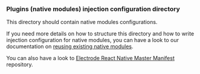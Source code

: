 ### Plugins (native modules) injection configuration directory

This directory should contain native modules configurations.

If you need more details on how to structure this directory and how to write injection configuration for native modules, you can have a look to our documentation on [reusing existing native modules].  

You can also have a look to [Electrode React Native Master Manifest] repository.

[Electrode React Native Master Manifest]: https://github.com/electrode-io/electrode-react-native-manifest

[Reusing existing native modules]: https://github.com/electrode-io/electrode-react-native/blob/master/docs/platform-parts/manifest.md#reusing-exiting-native-modules